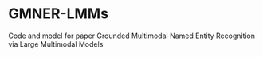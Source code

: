 # GMNER-LMMs
Code and model for paper Grounded Multimodal Named Entity Recognition via Large Multimodal Models

